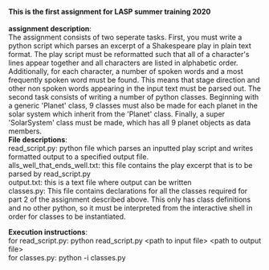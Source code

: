 **This is the first assignment for LASP summer training 2020** <br><br>
**assignment description**:<br>
The assignment consists of two seperate tasks. First, you must write a python script which parses an excerpt of a Shakespeare play in 
plain text format. The play script must be reformatted such that all of a character's lines appear together and all characters are listed
in alphabetic order. Additionally, for each character, a number of spoken words and a most frequently spoken word must be found. This means
that stage direction and other non spoken words appearing in the input text must be parsed out. The second task consists of writing a
number of python classes. Beginning with a generic 'Planet' class, 9 classes must also be made for each planet in the solar system which
inherit from the 'Planet' class. Finally, a super 'SolarSystem' class must be made, which has all 9 planet objects as data members.<br>
**File descriptions**:<br>
read_script.py: python file which parses an inputted play script and writes formatted output to a specified output file. <br>
alls_well_that_ends_well.txt: this file contains the play excerpt that is to be parsed by read_script.py<br>
output.txt: this is a text file where output can be written<br>
classes.py: This file contains declarations for all the classes required for part 2 of the assignment described above. This only has class
definitions and no other python, so it must be interpreted from the interactive shell in order for classes to be instantiated.<br>

**Execution instructions**:<br>
  for read_script.py: python read_script.py \<path to input file\> \<path to output file\><br>
  for classes.py: python -i classes.py<br>
